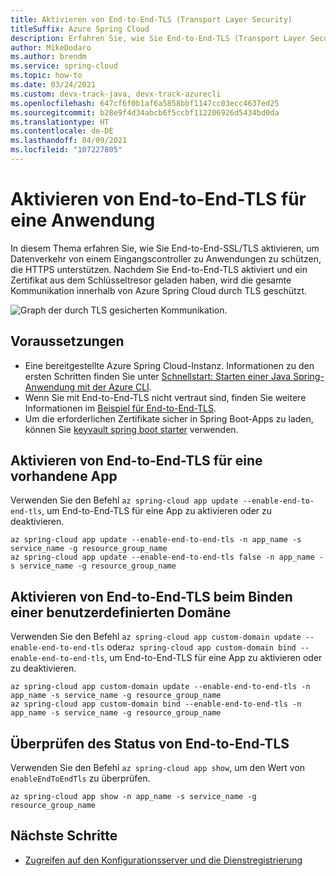 ```yaml
---
title: Aktivieren von End-to-End-TLS (Transport Layer Security)
titleSuffix: Azure Spring Cloud
description: Erfahren Sie, wie Sie End-to-End-TLS (Transport Layer Security) für eine Anwendung aktivieren.
author: MikeDodaro
ms.author: brendm
ms.service: spring-cloud
ms.topic: how-to
ms.date: 03/24/2021
ms.custom: devx-track-java, devx-track-azurecli
ms.openlocfilehash: 647cf6f0b1af6a5858bbf1147cc03ecc4637ed25
ms.sourcegitcommit: b28e9f4d34abcb6f5ccbf112206926d5434bd0da
ms.translationtype: HT
ms.contentlocale: de-DE
ms.lasthandoff: 04/09/2021
ms.locfileid: "107227805"
---
```

# <a name="enable-end-to-end-tls-for-an-application"></a>Aktivieren von End-to-End-TLS für eine Anwendung

In diesem Thema erfahren Sie, wie Sie End-to-End-SSL/TLS aktivieren, um Datenverkehr von einem Eingangscontroller zu Anwendungen zu schützen, die HTTPS unterstützen. Nachdem Sie End-to-End-TLS aktiviert und ein Zertifikat aus dem Schlüsseltresor geladen haben, wird die gesamte Kommunikation innerhalb von Azure Spring Cloud durch TLS geschützt.

   ![Graph der durch TLS gesicherten Kommunikation.](media/enable-end-to-end-tls/secured-tls.png)

## <a name="prerequisites"></a>Voraussetzungen 

- Eine bereitgestellte Azure Spring Cloud-Instanz. Informationen zu den ersten Schritten finden Sie unter [Schnellstart: Starten einer Java Spring-Anwendung mit der Azure CLI](https://docs.microsoft.com/azure/spring-cloud/spring-cloud-quickstart-launch-app-cli).
- Wenn Sie mit End-to-End-TLS nicht vertraut sind, finden Sie weitere Informationen im [Beispiel für End-to-End-TLS](https://github.com/Azure-Samples/spring-boot-secure-communications-using-end-to-end-tls-ssl).
- Um die erforderlichen Zertifikate sicher in Spring Boot-Apps zu laden, können Sie [keyvault spring boot starter](https://github.com/Azure/azure-sdk-for-java/tree/master/sdk/spring/azure-spring-boot-starter-keyvault-certificates) verwenden.


## <a name="enable-end-to-end-tls-on-an-existing-app"></a>Aktivieren von End-to-End-TLS für eine vorhandene App

Verwenden Sie den Befehl `az spring-cloud app update --enable-end-to-end-tls`, um End-to-End-TLS für eine App zu aktivieren oder zu deaktivieren.

```azurecli
az spring-cloud app update --enable-end-to-end-tls -n app_name -s service_name -g resource_group_name
az spring-cloud app update --enable-end-to-end-tls false -n app_name -s service_name -g resource_group_name
```

## <a name="enable-end-to-end-tls-when-you-bind-custom-domain"></a>Aktivieren von End-to-End-TLS beim Binden einer benutzerdefinierten Domäne

Verwenden Sie den Befehl `az spring-cloud app custom-domain update --enable-end-to-end-tls` oder`az spring-cloud app custom-domain bind --enable-end-to-end-tls`, um End-to-End-TLS für eine App zu aktivieren oder zu deaktivieren.

```azurecli
az spring-cloud app custom-domain update --enable-end-to-end-tls -n app_name -s service_name -g resource_group_name
az spring-cloud app custom-domain bind --enable-end-to-end-tls -n app_name -s service_name -g resource_group_name
```

## <a name="verify-end-to-end-tls-status"></a>Überprüfen des Status von End-to-End-TLS

Verwenden Sie den Befehl `az spring-cloud app show`, um den Wert von `enableEndToEndTls` zu überprüfen.
```
az spring-cloud app show -n app_name -s service_name -g resource_group_name
```

## <a name="next-steps"></a>Nächste Schritte
* [Zugreifen auf den Konfigurationsserver und die Dienstregistrierung](how-to-access-data-plane-azure-ad-rbac.md)
